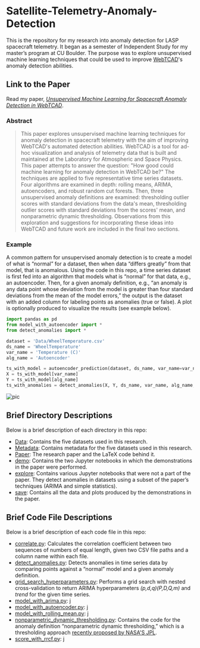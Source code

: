 # Satellite-Telemetry-Anomaly-Detection
This is the repository for my research into anomaly detection for LASP spacecraft telemetry. It began as a semester of Independent Study for my master’s program at CU Boulder. The purpose was to explore unsupervised machine learning techniques that could be used to improve [WebTCAD](http://lasp.colorado.edu/home/mission-ops-data/tools-and-technologies/webtcad/)'s anomaly detection abilities.

## Link to the Paper
Read my paper, [_Unsupervised Machine Learning for Spacecraft Anomaly Detection in WebTCAD_](https://github.com/sapols/Satellite-Telemetry-Anomaly-Detection/blob/master/Paper/Unsupervised%20Machine%20Learning%20for%20Spacecraft%20Anomaly%20Detection%20in%20WebTCAD.pdf).

### Abstract
> This paper explores unsupervised machine learning techniques for anomaly detection in spacecraft telemetry with the aim of improving WebTCAD's automated detection abilities. WebTCAD is a tool for ad-hoc visualization and analysis of telemetry data that is built and maintained at the Laboratory for Atmospheric and Space Physics. This paper attempts to answer the question: "How good could machine learning for anomaly detection in WebTCAD be?" The techniques are applied to five representative time series datasets. Four algorithms are examined in depth: rolling means, ARIMA, autoencoders, and robust random cut forests. Then, three unsupervised anomaly definitions are examined: thresholding outlier scores with standard deviations from the data's mean, thresholding outlier scores with standard deviations from the scores' mean, and nonparametric dynamic thresholding. Observations from this exploration and suggestions for incorporating these ideas into WebTCAD and future work are included in the final two sections.

### Example 
A common pattern for unsupervised anomaly detection is to create a model of what is “normal” for a dataset, then when data “differs greatly” from that model, that is anomalous. Using the code in this repo, a time series dataset is first fed into an algorithm that models what is “normal” for that data, e.g., an autoencoder. Then, for a given anomaly definition, e.g., “an anomaly is any data point whose deviation from the model is greater than four standard deviations from the mean of the model errors,” the output is the dataset with an added column for labeling points as anomalies (true or false). A plot is optionally produced to visualize the results (see example below).

```python
import pandas as pd
from model_with_autoencoder import *
from detect_anomalies import *

dataset = 'Data/WheelTemperature.csv'
ds_name = 'WheelTemperature'
var_name = 'Temperature (C)'
alg_name = 'Autoencoder'

ts_with_model = autoencoder_prediction(dataset, ds_name, var_name=var_name, train_size=0.5)
X = ts_with_model[var_name]
Y = ts_with_model[alg_name]
ts_with_anomalies = detect_anomalies(X, Y, ds_name, var_name, alg_name, outlier_def='errors', num_stds=[2,4,8])
```

![pic](https://github.com/sapols/Satellite-Telemetry-Anomaly-Detection/blob/master/save/datasets/WheelTemperature/autoencoder/plots/50%20percent/WheelTemperature_autoencoder_half_outliers_from_error_mean.png)

## Brief Directory Descriptions

Below is a brief description of each directory in this repo:
 - [Data](https://github.com/sapols/Satellite-Telemetry-Anomaly-Detection/tree/master/Data): Contains the five datasets used in this research.
 - [Metadata](https://github.com/sapols/Satellite-Telemetry-Anomaly-Detection/tree/master/Metadata): Contains metadata for the five datasets used in this research.
 - [Paper](https://github.com/sapols/Satellite-Telemetry-Anomaly-Detection/tree/master/Paper): The research paper and the LaTeX code behind it.
 - [demo](https://github.com/sapols/Satellite-Telemetry-Anomaly-Detection/tree/master/demo): Contains the two Jupyter notebooks in which the demonstrations in the paper were performed.
 - [explore](https://github.com/sapols/Satellite-Telemetry-Anomaly-Detection/tree/master/explore): Contains various Jupyter notebooks that were not a part of the paper. They detect anomalies in datasets using a subset of the paper’s techniques (ARIMA and simple statistics).
 - [save](https://github.com/sapols/Satellite-Telemetry-Anomaly-Detection/tree/master/save): Contains all the data and plots produced by the demonstrations in the paper.

## Brief Code File Descriptions
Below is a brief description of each code file in this repo:
 - [correlate.py](https://github.com/sapols/Satellite-Telemetry-Anomaly-Detection/blob/master/correlate.py): Calculates the correlation coefficient between two sequences of numbers of equal length, given two CSV file paths and a column name within each file.
 - [detect_anomalies.py](https://github.com/sapols/Satellite-Telemetry-Anomaly-Detection/blob/master/detect_anomalies.py): Detects anomalies in time series data by comparing points against a “normal” model and a given anomaly definition.
 - [grid_search_hyperparameters.py](https://github.com/sapols/Satellite-Telemetry-Anomaly-Detection/blob/master/grid_search_hyperparameters.py): Performs a grid search with nested cross-validation to return ARIMA hyperparameters _(p,d,q)(P,D,Q,m)_ and _trend_ for the given time series.
 - [model_with_arima.py](https://github.com/sapols/Satellite-Telemetry-Anomaly-Detection/blob/master/model_with_arima.py): j
 - [model_with_autoencoder.py](https://github.com/sapols/Satellite-Telemetry-Anomaly-Detection/blob/master/model_with_autoencoder.py): j
 - [model_with_rolling_mean.py](https://github.com/sapols/Satellite-Telemetry-Anomaly-Detection/blob/master/model_with_rolling_mean.py): j
 - [nonparametric_dynamic_thresholding.py](https://github.com/sapols/Satellite-Telemetry-Anomaly-Detection/blob/master/nonparametric_dynamic_thresholding.py): Contains the code for the anomaly definition “nonparametric dynamic thresholding,” which is a thresholding approach [recently proposed by NASA'S JPL](https://arxiv.org/abs/1802.04431).
 - [score_with_rrcf.py](https://github.com/sapols/Satellite-Telemetry-Anomaly-Detection/blob/master/score_with_rrcf.py): j
